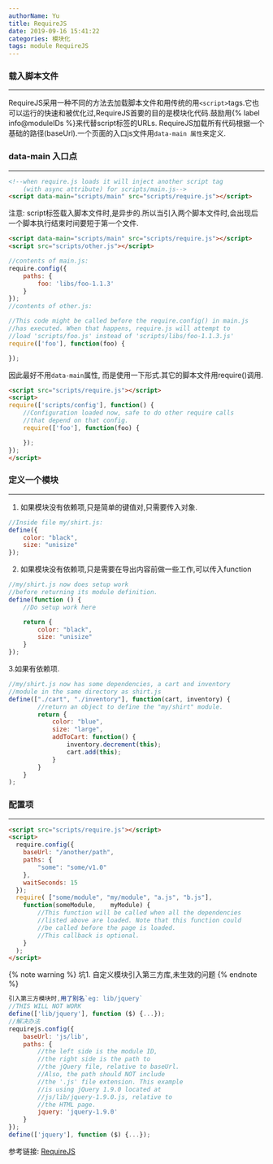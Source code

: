 ```yaml
---
authorName: Yu
title: RequireJS
date: 2019-09-16 15:41:22
categories: 模块化
tags: module RequireJS
---
```


### 载入脚本文件
---

RequireJS采用一种不同的方法去加载脚本文件和用传统的用`<script>`tags.它也可以运行的快速和被优化过,RequireJS首要的目的是模块化代码.鼓励用{% label info@moduleIDs %}来代替script标签的URLs.
RequireJS加载所有代码根据一个基础的路径(baseUrl).一个页面的入口js文件用`data-main 属性`来定义.
### data-main 入口点
---

```html
<!--when require.js loads it will inject another script tag
    (with async attribute) for scripts/main.js-->
<script data-main="scripts/main" src="scripts/require.js"></script>
```
<!-- more -->
注意: script标签载入脚本文件时,是异步的.所以当引入两个脚本文件时,会出现后一个脚本执行结束时间要短于第一个文件.

```html
<script data-main="scripts/main" src="scripts/require.js"></script>
<script src="scripts/other.js"></script>
```
```js
//contents of main.js:
require.config({
    paths: {
        foo: 'libs/foo-1.1.3'
    }
});
//contents of other.js:

//This code might be called before the require.config() in main.js
//has executed. When that happens, require.js will attempt to
//load 'scripts/foo.js' instead of 'scripts/libs/foo-1.1.3.js'
require(['foo'], function(foo) {

});
```

因此最好不用`data-main`属性, 而是使用一下形式.其它的脚本文件用require()调用.
```html
<script src="scripts/require.js"></script>
<script>
require(['scripts/config'], function() {
    //Configuration loaded now, safe to do other require calls
    //that depend on that config.
    require(['foo'], function(foo) {

    });
});
</script>
```
### 定义一个模块
---
1. 如果模块没有依赖项,只是简单的键值对,只需要传入对象.
```js
//Inside file my/shirt.js:
define({
    color: "black",
    size: "unisize"
});
```
2. 如果模块没有依赖项,只是需要在导出内容前做一些工作,可以传入function
```js
//my/shirt.js now does setup work
//before returning its module definition.
define(function () {
    //Do setup work here

    return {
        color: "black",
        size: "unisize"
    }
});
```
3.如果有依赖项.
```js
//my/shirt.js now has some dependencies, a cart and inventory
//module in the same directory as shirt.js
define(["./cart", "./inventory"], function(cart, inventory) {
        //return an object to define the "my/shirt" module.
        return {
            color: "blue",
            size: "large",
            addToCart: function() {
                inventory.decrement(this);
                cart.add(this);
            }
        }
    }
);
```
### 配置项
---
```html
<script src="scripts/require.js"></script>
<script>
  require.config({
    baseUrl: "/another/path",
    paths: {
        "some": "some/v1.0"
    },
    waitSeconds: 15
  });
  require( ["some/module", "my/module", "a.js", "b.js"],
    function(someModule,    myModule) {
        //This function will be called when all the dependencies
        //listed above are loaded. Note that this function could
        //be called before the page is loaded.
        //This callback is optional.
    }
  );
</script>
```
{% note warning %}
坑1. 自定义模块引入第三方库,未生效的问题
{% endnote %}
```js
引入第三方模块时,用了别名`eg: lib/jquery`
//THIS WILL NOT WORK
define(['lib/jquery'], function ($) {...});
//解决办法
requirejs.config({
    baseUrl: 'js/lib',
    paths: {
        //the left side is the module ID,
        //the right side is the path to
        //the jQuery file, relative to baseUrl.
        //Also, the path should NOT include
        //the '.js' file extension. This example
        //is using jQuery 1.9.0 located at
        //js/lib/jquery-1.9.0.js, relative to
        //the HTML page.
        jquery: 'jquery-1.9.0'
    }
});
define(['jquery'], function ($) {...});
```

参考链接: 
[RequireJS](https://requirejs.org/docs/api.html)
